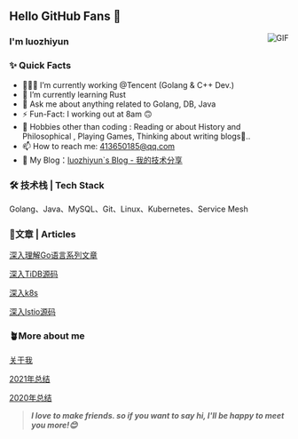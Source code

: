 ## Hello GitHub Fans 👋
<img align="right" alt="GIF" src="https://raw.githubusercontent.com/JoeyBling/JoeyBling/master/pic/pusheencode.gif" />

### I'm luozhiyun

### ✨ Quick Facts

- 👨🏽‍💻 I’m currently working @Tencent (Golang & C++ Dev.)
- 🌱 I’m currently learning Rust
- 💬 Ask me about anything related to Golang, DB, Java
- ⚡️ Fun-Fact: I working out at 8am 🙃
- 🎿 Hobbies other than coding : Reading or about History and Philosophical , Playing Games, Thinking about writing blogs🤖..
- 📫 How to reach me: [413650185@qq.com](413650185@qq.com)
- 📖 My Blog：[luozhiyun`s Blog - 我的技术分享](https://www.luozhiyun.com/)

### 🛠 技术栈 | Tech Stack

Golang、Java、MySQL、Git、Linux、Kubernetes、Service Mesh

### 📄文章 | Articles

[深入理解Go语言系列文章](https://www.luozhiyun.com/archives/category/后端/go)

[深入TiDB源码](https://www.luozhiyun.com/archives/tag/tidb)

[深入k8s](https://www.luozhiyun.com/archives/tag/深入k8s)

[深入Istio源码](https://www.luozhiyun.com/archives/tag/istio)

### 🪴More about me

[关于我](https://www.luozhiyun.com/关于)

[2021年总结](https://www.luozhiyun.com/archives/645)

[2020年总结](https://www.luozhiyun.com/archives/420)

> ***I love to make friends. so if you want to say hi, I'll be happy to meet you more!😊***
